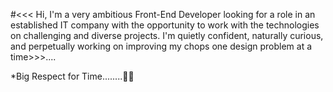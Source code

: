 #<<< Hi, I'm a very ambitious Front-End Developer looking for a role in an established IT company with the opportunity to work with the technologies on challenging and diverse projects. I'm quietly confident, naturally curious, and perpetually working on improving my chops one design problem at a time>>>....



*Big Respect for Time........🙂⏰
